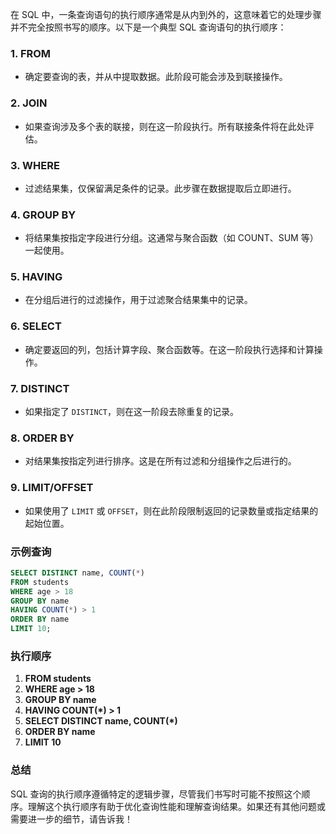在 SQL 中，一条查询语句的执行顺序通常是从内到外的，这意味着它的处理步骤并不完全按照书写的顺序。以下是一个典型 SQL 查询语句的执行顺序：

### 1. **FROM**
- 确定要查询的表，并从中提取数据。此阶段可能会涉及到联接操作。

### 2. **JOIN**
- 如果查询涉及多个表的联接，则在这一阶段执行。所有联接条件将在此处评估。

### 3. **WHERE**
- 过滤结果集，仅保留满足条件的记录。此步骤在数据提取后立即进行。

### 4. **GROUP BY**
- 将结果集按指定字段进行分组。这通常与聚合函数（如 COUNT、SUM 等）一起使用。

### 5. **HAVING**
- 在分组后进行的过滤操作，用于过滤聚合结果集中的记录。

### 6. **SELECT**
- 确定要返回的列，包括计算字段、聚合函数等。在这一阶段执行选择和计算操作。

### 7. **DISTINCT**
- 如果指定了 `DISTINCT`，则在这一阶段去除重复的记录。

### 8. **ORDER BY**
- 对结果集按指定列进行排序。这是在所有过滤和分组操作之后进行的。

### 9. **LIMIT/OFFSET**
- 如果使用了 `LIMIT` 或 `OFFSET`，则在此阶段限制返回的记录数量或指定结果的起始位置。

### 示例查询

```sql
SELECT DISTINCT name, COUNT(*)
FROM students
WHERE age > 18
GROUP BY name
HAVING COUNT(*) > 1
ORDER BY name
LIMIT 10;
```

### 执行顺序

1. **FROM students**
2. **WHERE age > 18**
3. **GROUP BY name**
4. **HAVING COUNT(*) > 1**
5. **SELECT DISTINCT name, COUNT(*)**
6. **ORDER BY name**
7. **LIMIT 10**

### 总结

SQL 查询的执行顺序遵循特定的逻辑步骤，尽管我们书写时可能不按照这个顺序。理解这个执行顺序有助于优化查询性能和理解查询结果。如果还有其他问题或需要进一步的细节，请告诉我！